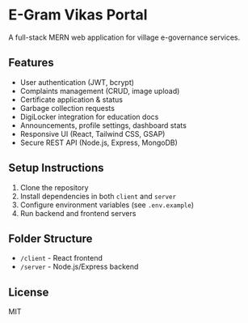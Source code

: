 # E-Gram Vikas Portal

A full-stack MERN web application for village e-governance services.

## Features
- User authentication (JWT, bcrypt)
- Complaints management (CRUD, image upload)
- Certificate application & status
- Garbage collection requests
- DigiLocker integration for education docs
- Announcements, profile settings, dashboard stats
- Responsive UI (React, Tailwind CSS, GSAP)
- Secure REST API (Node.js, Express, MongoDB)

## Setup Instructions

1. Clone the repository
2. Install dependencies in both `client` and `server`
3. Configure environment variables (see `.env.example`)
4. Run backend and frontend servers

## Folder Structure
- `/client` - React frontend
- `/server` - Node.js/Express backend

## License
MIT
